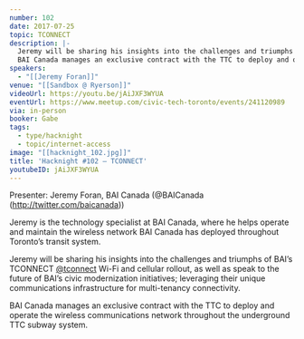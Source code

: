 ```yaml
---
number: 102
date: 2017-07-25
topic: TCONNECT
description: |-
  Jeremy will be sharing his insights into the challenges and triumphs of BAI’s TCONNECT [@tconnect](http://twitter.com/tconnect) Wi-Fi and cellular rollout, as well as speak to the future of BAI’s civic modernization initiatives; leveraging their unique communications infrastructure for multi-tenancy connectivity.
  BAI Canada manages an exclusive contract with the TTC to deploy and operate the wireless communications network throughout the underground TTC subway system.
speakers:
  - "[[Jeremy Foran]]"
venue: "[[Sandbox @ Ryerson]]"
videoUrl: https://youtu.be/jAiJXF3WYUA
eventUrl: https://www.meetup.com/civic-tech-toronto/events/241120989
via: in-person
booker: Gabe
tags:
  - type/hacknight
  - topic/internet-access
image: "[[hacknight_102.jpg]]"
title: 'Hacknight #102 – TCONNECT'
youtubeID: jAiJXF3WYUA
---
```


Presenter: Jeremy Foran, BAI Canada (@BAICanada (http://twitter.com/baicanada))

Jeremy is the technology specialist at BAI Canada, where he helps operate and maintain the wireless network BAI Canada has deployed throughout Toronto’s transit system.

Jeremy will be sharing his insights into the challenges and triumphs of BAI’s TCONNECT [@tconnect](http://twitter.com/tconnect) Wi-Fi and cellular rollout, as well as speak to the future of BAI’s civic modernization initiatives; leveraging their unique communications infrastructure for multi-tenancy connectivity.

BAI Canada manages an exclusive contract with the TTC to deploy and operate the wireless communications network throughout the underground TTC subway system.

